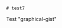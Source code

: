                                                                                                                                                                                                                                                                                                                                                                                                                                                                                                             # test7
Test "graphical-gist"